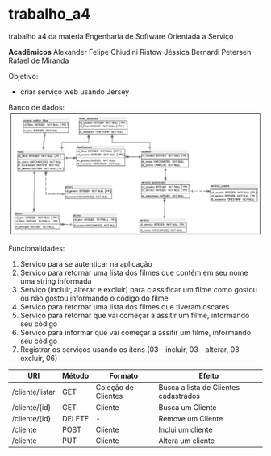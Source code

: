 # trabalho_a4
 trabalho a4 da materia Engenharia de Software Orientada a Serviço

**Acadêmicos**
Alexander Felipe Chiudini Ristow
Jéssica Bernardi Petersen
Rafael de Miranda  

Objetivo:
- criar serviço web usando Jersey  
  
Banco de dados:
![Screenshot](mer.png)

Funcionalidades:
1. Serviço para se autenticar na aplicação
2. Serviço para retornar uma lista dos filmes que contém em seu nome uma string informada
3. Serviço (incluir, alterar e excluir) para classificar um filme como gostou ou não gostou informando o código do filme
4. Serviço para retornar uma lista dos filmes que tiveram oscares
5. Serviço para retornar que vai começar a assitir um filme, informando seu código
6. Serviço para informar que vai começar a assitir um filme, informando seu código
7. Registrar os serviços usando os itens (03 - incluir, 03 - alterar, 03 - excluir, 06)
  
URI | Método | Formato | Efeito
---|----|---|---
/cliente/listar | GET | Coleção de Clientes | Busca a lista de Clientes cadastrados
/cliente/{id} | GET | Cliente| Busca um Cliente
/cliente/{id} | DELETE| - | Remove um Cliente
/cliente | POST | Cliente | Inclui um cliente
/cliente | PUT | Cliente | Altera um cliente